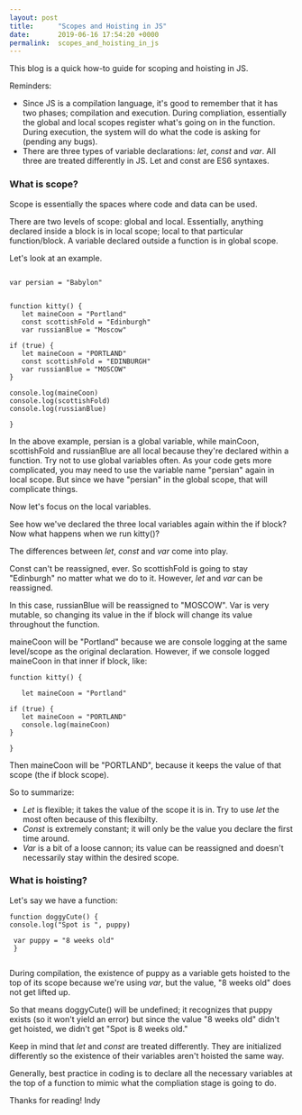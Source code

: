 ```yaml
---
layout: post
title:      "Scopes and Hoisting in JS"
date:       2019-06-16 17:54:20 +0000
permalink:  scopes_and_hoisting_in_js
---
```


This blog is a quick how-to guide for scoping and hoisting in JS.

Reminders:

- Since JS is a compilation language, it's good to remember that it has two phases; compilation and execution. During compliation, essentially the global and local scopes register what's going on in the function. During execution, the system will do what the code is asking for (pending any bugs). 
- There are three types of variable declarations: *let*, *const* and *var*. All three are treated differently in JS.  Let and const are ES6 syntaxes.



### What is scope?

Scope is essentially the spaces where code and data can be used. 

There are two levels of scope: global and local. Essentially, anything declared inside a block is in local scope; local to that particular function/block. A variable declared outside a function is in global scope.

Let's look at an example.

```

var persian = "Babylon"


function kitty() {
   let maineCoon = "Portland"
   const scottishFold = "Edinburgh"
   var russianBlue = "Moscow"

if (true) {
   let maineCoon = "PORTLAND" 
   const scottishFold = "EDINBURGH"
   var russianBlue = "MOSCOW"
}

console.log(maineCoon)
console.log(scottishFold)
console.log(russianBlue)

}
```

In the above example, persian is a global variable, while mainCoon, scottishFold and russianBlue are all local because they're declared within a function. Try not to use global variables often. As your code gets more complicated, you may need to use the variable name "persian" again in local scope. But since we have "persian" in the global scope, that will complicate things. 

Now let's focus on the local variables.

See how we've declared the three local variables again within the if block? Now what happens when we run kitty()? 

The differences between *let*, *const* and *var* come into play. 

Const can't be reassigned, ever. So scottishFold is going to stay "Edinburgh" no matter what we do to it. However, *let* and *var* can be reassigned. 

In this case, russianBlue will be reassigned to "MOSCOW". Var is very mutable, so changing its value in the if block will change its value throughout the function.

maineCoon will be "Portland" because we are console logging at the same level/scope as the original declaration. However, if we console logged maineCoon in that inner if block, like: 

```
function kitty() {

   let maineCoon = "Portland"

if (true) {
   let maineCoon = "PORTLAND" 
   console.log(maineCoon)
}

}
```

Then maineCoon will be "PORTLAND",  because it keeps the value of that scope (the if block scope).

So to summarize:
- *Let* is flexible; it takes the value of the scope it is in. Try to use *let* the most often because of this flexibilty. 
- *Const* is extremely constant; it will only be the value you declare the first time around. 
- *Var* is a bit of a loose cannon; its value can be reassigned and doesn't necessarily stay within the desired scope. 



### What is hoisting? 

Let's say we have a function:

```
function doggyCute() {
console.log("Spot is ", puppy)
 
 var puppy = "8 weeks old"
 } 
 
```

During compilation, the existence of puppy as a variable gets hoisted to the top of its scope because we're using *var*, but the value, "8 weeks old" does not get lifted up.

So that means doggyCute() will be undefined; it recognizes that puppy exists (so it won't yield an error) but since the value "8 weeks old" didn't get hoisted, we didn't get "Spot is 8 weeks old."

Keep in mind that *let* and *const* are treated differently. They are initialized differently so the existence of their variables aren't hoisted the same way.

Generally, best practice in coding is to declare all the necessary variables at the top of a function to mimic what the compliation stage is going to do. 



Thanks for reading!
Indy
